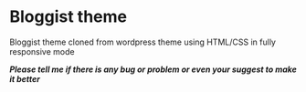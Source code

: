 # Bloggist theme
Bloggist theme cloned from wordpress theme using HTML/CSS in fully responsive mode

***Please tell me if there is any bug or problem or even your suggest to make it better***
